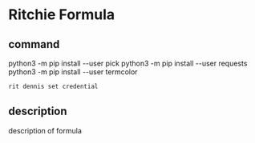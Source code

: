 # Ritchie Formula

## command

python3 -m pip install --user pick
python3 -m pip install --user requests
python3 -m pip install --user termcolor

```bash
rit dennis set credential
```

## description

description of formula
